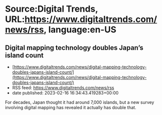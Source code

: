 # Source:Digital Trends, URL:https://www.digitaltrends.com/news/rss, language:en-US

## Digital mapping technology doubles Japan’s island count
 - [https://www.digitaltrends.com/news/digital-mapping-technology-doubles-japans-island-count/](https://www.digitaltrends.com/news/digital-mapping-technology-doubles-japans-island-count/)
 - RSS feed: https://www.digitaltrends.com/news/rss
 - date published: 2023-02-16 16:34:43.419283+00:00

For decades, Japan thought it had around 7,000 islands, but a new survey involving digital mapping has revealed it actually has double that.

